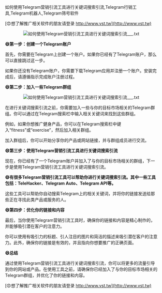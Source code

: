 如何使用Telegram营销引流工具进行关键词搜索引流,Telegram行销工具,Telegram机器人,Telegram筛号软件

[😍想了解推广相关软件的朋友请登录 http://www.vst.tw](http://www.vst.tw)

 <center><img src="https://vst.tw/MP4/tuiguang/png/7.png" alt="如何使用Telegram营销引流工具进行关键词搜索引流___.txt"></center>

**😄第一步：创建一个Telegram账户**

首先，你需要在Telegram上创建一个账户。如果你已经有了Telegram账户，那么可以直接跳过这一步。

如果你还没有Telegram账户，你需要下载Telegram应用并注册一个账户。安装完成后，请遵循指示完成账户注册过程。

**😄第二步：加入一些Telegram群组**

 <center><img src="https://vst.tw/MP4/tuiguang/png/2.png" alt="如何使用Telegram营销引流工具进行关键词搜索引流___.txt"></center>

在进行关键词搜索引流之前，你需要加入一些与你的目标市场相关的Telegram群组。你可以通过在Telegram搜索栏中输入相关关键词来找到这些群组。

例如，如果你想推广健身产品，你可以在Telegram搜索栏中键入“fitness”或“exercise”，然后加入相关群组。

加入群组后，你可以开始分享你的产品或网站链接，并与群组成员进行交流。

**😄第三步：使用Telegram营销引流工具进行关键词搜索引流**

现在，你已经有了一个Telegram账户并加入了与你的目标市场相关的群组，下一步是使用Telegram营销引流工具进行关键词搜索引流。

**😄有很多Telegram营销引流工具可以帮助你进行关键词搜索引流。其中一些工具包括：TeleHacker、Telegram Auto、Telegram API等。**

这些工具可以帮助你自动搜索Telegram上的相关关键词，并将你的链接发送给那些正在寻找此类产品或服务的人。

**😄第四步：优化你的链接和内容**

最后，当你使用Telegram营销引流工具时，确保你的链接和内容是精心制作的，并能够吸引潜在客户的注意力。

你可以使用有吸引力的标题、引人注目的图片和简洁的描述来吸引潜在客户的注意力。此外，确保你的链接是有效的，并且指向你想要推广的正确页面。

**😄总结**

通过使用Telegram营销引流工具进行关键词搜索引流，你可以将更多的流量引导到你的网站或产品。在使用工具之前，请确保你已经加入了与你的目标市场相关的Telegram群组，并优化了你的链接和内容。

[😍想了解推广相关软件的朋友请登录 http://www.vst.tw](http://www.vst.tw)



